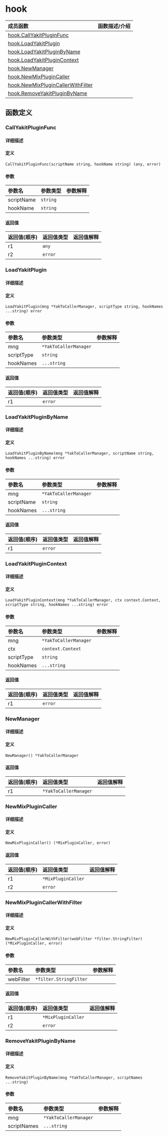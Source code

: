 # hook

|成员函数|函数描述/介绍|
|:------|:--------|
| [hook.CallYakitPluginFunc](#callyakitpluginfunc) ||
| [hook.LoadYakitPlugin](#loadyakitplugin) ||
| [hook.LoadYakitPluginByName](#loadyakitpluginbyname) ||
| [hook.LoadYakitPluginContext](#loadyakitplugincontext) ||
| [hook.NewManager](#newmanager) ||
| [hook.NewMixPluginCaller](#newmixplugincaller) ||
| [hook.NewMixPluginCallerWithFilter](#newmixplugincallerwithfilter) ||
| [hook.RemoveYakitPluginByName](#removeyakitpluginbyname) ||


## 函数定义
### CallYakitPluginFunc

#### 详细描述


#### 定义

`CallYakitPluginFunc(scriptName string, hookName string) (any, error)`

#### 参数
|参数名|参数类型|参数解释|
|:-----------|:---------- |:-----------|
| scriptName | `string` |   |
| hookName | `string` |   |

#### 返回值
|返回值(顺序)|返回值类型|返回值解释|
|:-----------|:---------- |:-----------|
| r1 | `any` |   |
| r2 | `error` |   |


### LoadYakitPlugin

#### 详细描述


#### 定义

`LoadYakitPlugin(mng *YakToCallerManager, scriptType string, hookNames ...string) error`

#### 参数
|参数名|参数类型|参数解释|
|:-----------|:---------- |:-----------|
| mng | `*YakToCallerManager` |   |
| scriptType | `string` |   |
| hookNames | `...string` |   |

#### 返回值
|返回值(顺序)|返回值类型|返回值解释|
|:-----------|:---------- |:-----------|
| r1 | `error` |   |


### LoadYakitPluginByName

#### 详细描述


#### 定义

`LoadYakitPluginByName(mng *YakToCallerManager, scriptName string, hookNames ...string) error`

#### 参数
|参数名|参数类型|参数解释|
|:-----------|:---------- |:-----------|
| mng | `*YakToCallerManager` |   |
| scriptName | `string` |   |
| hookNames | `...string` |   |

#### 返回值
|返回值(顺序)|返回值类型|返回值解释|
|:-----------|:---------- |:-----------|
| r1 | `error` |   |


### LoadYakitPluginContext

#### 详细描述


#### 定义

`LoadYakitPluginContext(mng *YakToCallerManager, ctx context.Context, scriptType string, hookNames ...string) error`

#### 参数
|参数名|参数类型|参数解释|
|:-----------|:---------- |:-----------|
| mng | `*YakToCallerManager` |   |
| ctx | `context.Context` |   |
| scriptType | `string` |   |
| hookNames | `...string` |   |

#### 返回值
|返回值(顺序)|返回值类型|返回值解释|
|:-----------|:---------- |:-----------|
| r1 | `error` |   |


### NewManager

#### 详细描述


#### 定义

`NewManager() *YakToCallerManager`

#### 返回值
|返回值(顺序)|返回值类型|返回值解释|
|:-----------|:---------- |:-----------|
| r1 | `*YakToCallerManager` |   |


### NewMixPluginCaller

#### 详细描述


#### 定义

`NewMixPluginCaller() (*MixPluginCaller, error)`

#### 返回值
|返回值(顺序)|返回值类型|返回值解释|
|:-----------|:---------- |:-----------|
| r1 | `*MixPluginCaller` |   |
| r2 | `error` |   |


### NewMixPluginCallerWithFilter

#### 详细描述


#### 定义

`NewMixPluginCallerWithFilter(webFilter *filter.StringFilter) (*MixPluginCaller, error)`

#### 参数
|参数名|参数类型|参数解释|
|:-----------|:---------- |:-----------|
| webFilter | `*filter.StringFilter` |   |

#### 返回值
|返回值(顺序)|返回值类型|返回值解释|
|:-----------|:---------- |:-----------|
| r1 | `*MixPluginCaller` |   |
| r2 | `error` |   |


### RemoveYakitPluginByName

#### 详细描述


#### 定义

`RemoveYakitPluginByName(mng *YakToCallerManager, scriptNames ...string)`

#### 参数
|参数名|参数类型|参数解释|
|:-----------|:---------- |:-----------|
| mng | `*YakToCallerManager` |   |
| scriptNames | `...string` |   |


